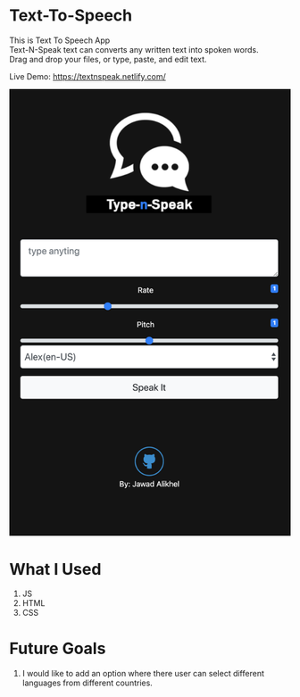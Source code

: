 # Text-To-Speech
This is Text To Speech App<br/>
Text-N-Speak text can converts any written text into spoken words.<br/>
Drag and drop your files, or type, paste, and edit text.<br/>

Live Demo: https://textnspeak.netlify.com/

<img src="/textNSpeak.png" />

# What I Used
1. JS <br/>
2. HTML <br/>
3. CSS <br/>

# Future Goals
1. I would like to add an option where there user can select different languages from different countries.

